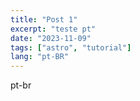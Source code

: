 ```yaml
---
title: "Post 1"
excerpt: "teste pt"
date: "2023-11-09"
tags: ["astro", "tutorial"]
lang: "pt-BR"
---
```


pt-br
